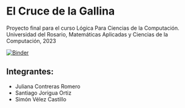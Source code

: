 # El Cruce de la Gallina
Proyecto final para el curso Lógica Para Ciencias de la Computación.
Universidad del Rosario, Matemáticas Aplicadas y Ciencias de la Computación, 2023

[![Binder](https://mybinder.org/badge_logo.svg)](https://mybinder.org/v2/gh/simonvelez/el_cruce_de_la_gallina/HEAD)
## Integrantes:
* Juliana Contreras Romero
* Santiago Jorigua Ortiz
* Simón Vélez Castillo
